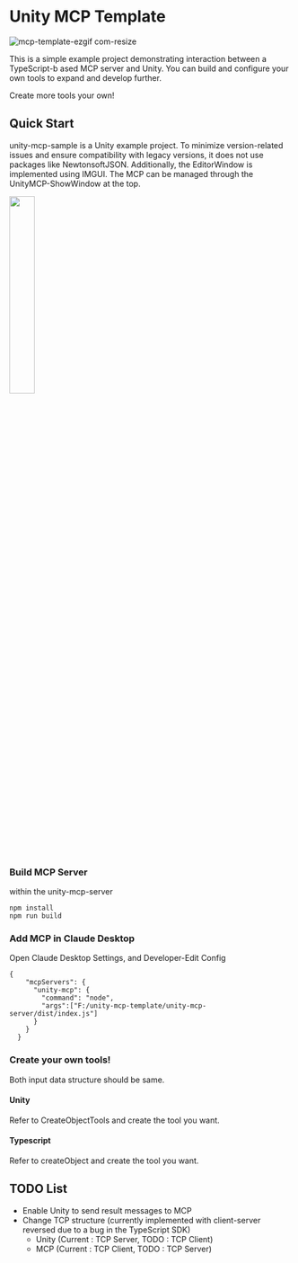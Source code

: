 # Unity MCP Template
![mcp-template-ezgif com-resize](https://github.com/user-attachments/assets/eb51b904-3301-4c88-9f7d-8ca3333024f3)

This is a simple example project demonstrating interaction between a TypeScript-b
ased MCP server and Unity. You can build and configure your own tools to expand and develop further.

Create more tools your own!

## Quick Start
unity-mcp-sample is a Unity example project. To minimize version-related issues and ensure compatibility with legacy versions, it does not use packages like NewtonsoftJSON. Additionally, the EditorWindow is implemented using IMGUI. The MCP can be managed through the UnityMCP-ShowWindow at the top.

<img src="https://github.com/user-attachments/assets/48a247b6-29ac-466a-ac7a-afdad377a84f" width=30%, height=30%>

### Build MCP Server
within the unity-mcp-server
```
npm install
npm run build
```

### Add MCP in Claude Desktop
Open Claude Desktop Settings, and Developer-Edit Config
```
{
    "mcpServers": {
      "unity-mcp": {
        "command": "node",
        "args":["F:/unity-mcp-template/unity-mcp-server/dist/index.js"]
      }
    }
  }
```

### Create your own tools!
Both input data structure should be same.
#### Unity
Refer to CreateObjectTools and create the tool you want.

#### Typescript
Refer to createObject and create the tool you want.

## TODO List
- Enable Unity to send result messages to MCP
- Change TCP structure (currently implemented with client-server reversed due to a bug in the TypeScript SDK)
  - Unity (Current : TCP Server, TODO : TCP Client)
  - MCP (Current : TCP Client, TODO : TCP Server)
